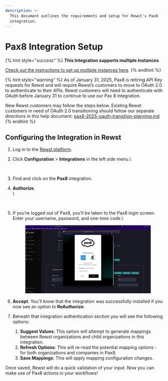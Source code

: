 ```yaml
---
description: >-
  This document outlines the requirements and setup for Rewst's Pax8
  integration.
---
```


# Pax8 Integration Setup

{% hint style="success" %}
**This Integration supports multiple instances**

[Check out the instructions to set up multiple instances here](../../general/multi-instance-integration/multi-instance-integration-setup.md).
{% endhint %}

{% hint style="warning" %}
As of January 31, 2025, Pax8 is retiring API Key requests for Rewst and will require Rewst’s customers to move to OAuth 2.0 to authenticate to their APIs. Rewst customers will need to authenticate with OAuth before January 31 to continue to use our Pax 8 integration.

New Rewst customers may follow the steps below. Existing Rewst customers in need of OAuth 2.0 transitioning should follow our separate directions in this help document: [pax8-2025-oauth-transition-planning.md](pax8-2025-oauth-transition-planning.md "mention")
{% endhint %}

## Configuring the Integration in Rewst

1. Log in to the [Rewst platform](https://app.rewst.io/).
2.  Click **Configuration** > **Integrations** in the left side menu.\


    <figure><img src="../../../../.gitbook/assets/Screenshot 2024-12-19 at 4.40.50 PM.png" alt=""><figcaption></figcaption></figure>
3. Find and click on the **Pax8** integration.
4.  **Authorize**.\
    \


    <figure><img src="../../../../.gitbook/assets/Screenshot 2024-12-18 at 5.59.50 PM.png" alt=""><figcaption></figcaption></figure>
5.  If you’re logged out of Pax8, you’ll be taken to the Pax8 login screen. Enter your username, password, and one-time code.\


    <figure><img src="../../../../.gitbook/assets/Screenshot_20241218_185434 (1).png" alt=""><figcaption></figcaption></figure>
6. **Accept**. You'll know that the integration was successfully installed if you now see an option to **ReAuthorize**.
7. Beneath that integration authentication section you will see the following options:
   1. **Suggest Values**: This option will attempt to generate mappings between Rewst organizations and child organizations in this integration.
   2. **Refresh Options**: This will re-read the potential mapping options - for both organizations and companies in Pax8.
   3. **Save Mappings**: This will apply mapping configuration changes.

Once saved, Rewst will do a quick validation of your input. Now you can make use of Pax8 actions in your workflows!
